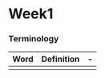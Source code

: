 # Week1

### Terminology

| Word | Definition | -    |
| ---- | ---------- | ---- |
|      |            |      |



